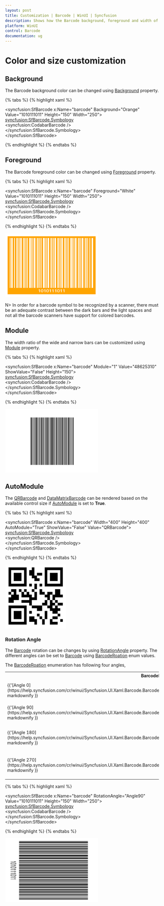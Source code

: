 ```yaml
---
layout: post
title: Customization | Barcode | WinUI | Syncfusion
description: Shows how the Barcode background, foreground and width of the barcode can be changed in Barcode control.
platform: WinUI
control: Barcode
documentation: ug
---
```


# Color and size customization

## Background
The Barcode background color can be changed using [Background](https://docs.microsoft.com/en-us/dotnet/api/system.windows.controls.control.background?view=netcore-3.1#System_Windows_Controls_Control_Background) property.

{% tabs %}
{% highlight xaml %}

<syncfusion:SfBarcode x:Name="barcode" Background="Orange" Value="1010111011" Height="150" Width="250">  
    <syncfusion:SfBarcode.Symbology>  
        <syncfusion:CodabarBarcode />  
    </syncfusion:SfBarcode.Symbology>  
</syncfusion:SfBarcode>

{% endhighlight %}
{% endtabs %} 

## Foreground
The Barcode foreground color can be changed using [Foreground](https://docs.microsoft.com/en-us/dotnet/api/system.windows.controls.control.foreground?view=netcore-3.1#System_Windows_Controls_Control_Foreground) property.

{% tabs %}
{% highlight xaml %}

<syncfusion:SfBarcode x:Name="barcode" Foreground="White" Value="1010111011" Height="150" Width="250">  
    <syncfusion:SfBarcode.Symbology>  
        <syncfusion:CodabarBarcode />  
    </syncfusion:SfBarcode.Symbology>  
</syncfusion:SfBarcode>

{% endhighlight %}
{% endtabs %} 

![Barcode_Customization](Customization_Images/Barcode_Customization.png)

N> In order for a barcode symbol to be recognized by a scanner, there must be an adequate contrast between the dark bars and the light spaces and not all the barcode scanners have support for colored barcodes.

## Module
The width ratio of the wide and narrow bars can be customized using [Module](https://help.syncfusion.com/cr/winui/Syncfusion.UI.Xaml.Barcode.SfBarcode.html#Syncfusion_UI_Xaml_Barcode_SfBarcode_Module) property. 

{% tabs %}
{% highlight xaml %}

<syncfusion:SfBarcode x:Name="barcode" Module="1" Value="48625310" ShowValue="False" Height="150">  
    <syncfusion:SfBarcode.Symbology>  
        <syncfusion:CodabarBarcode />  
    </syncfusion:SfBarcode.Symbology>  
</syncfusion:SfBarcode>

{% endhighlight %}
{% endtabs %}

![Module](Customization_Images/BarWidth.png)

## AutoModule
The [QRBarcode](https://help.syncfusion.com/cr/winui/Syncfusion.UI.Xaml.Barcode.QRBarcode.html) and [DataMatrixBarcode](https://help.syncfusion.com/cr/winui/Syncfusion.UI.Xaml.Barcode.DataMatrixBarcode.html) can be rendered based on the available control size if [AutoModule](https://help.syncfusion.com/cr/winui/Syncfusion.UI.Xaml.Barcode.SfBarcode.html#Syncfusion_UI_Xaml_Barcode_SfBarcode_AutoModule) is set to **True**.

{% tabs %}
{% highlight xaml %}

<syncfusion:SfBarcode x:Name="barcode" Width="400" Height="400"
AutoModule="True" ShowValue="False" Value="QRBarcode">
    <syncfusion:SfBarcode.Symbology>   
        <syncfusion:QRBarcode />   
    </syncfusion:SfBarcode.Symbology>   
</syncfusion:SfBarcode>                      

{% endhighlight %}
{% endtabs %}

![AutoModule](Customization_Images/AutoModule.png)

### Rotation Angle
The [Barcode](https://help.syncfusion.com/cr/winui/Syncfusion.UI.Xaml.Barcode.SfBarcode.html) rotation can be changes by using [RotationAngle](https://help.syncfusion.com/cr/winui/Syncfusion.UI.Xaml.Barcode.SfBarcode.html#Syncfusion_UI_Xaml_Barcode_SfBarcode_RotationAngle) property. The different angles can be set to [Barcode](https://help.syncfusion.com/cr/winui/Syncfusion.UI.Xaml.Barcode.SfBarcode.html) using [BarcodeRoation](https://help.syncfusion.com/cr/winui/Syncfusion.UI.Xaml.Barcode.BarcodeRotation.html) enum values. 

The [BarcodeRoation](https://help.syncfusion.com/cr/winui/Syncfusion.UI.Xaml.Barcode.BarcodeRotation.html) enumeration has following four angles,

<table>
<tr>
<th>
BarcodeRotation
</th>
<th>
Description
</th>
</tr>
<tr>
<td>
{{'[Angle 0](https://help.syncfusion.com/cr/winui/Syncfusion.UI.Xaml.Barcode.BarcodeRotation.html#Syncfusion_UI_Xaml_Barcode_BarcodeRotation_Angle0)'| markdownify }}
</td>
<td>
Barcode can be rotated by 0 degree.
</td>
</tr>
<tr>
<td>
{{'[Angle 90](https://help.syncfusion.com/cr/winui/Syncfusion.UI.Xaml.Barcode.BarcodeRotation.html#Syncfusion_UI_Xaml_Barcode_BarcodeRotation_Angle90)'| markdownify }}
</td>
<td>
Barcode can be rotated by 90 degree.
</td>
</tr>
<tr>
<td>
{{'[Angle 180](https://help.syncfusion.com/cr/winui/Syncfusion.UI.Xaml.Barcode.BarcodeRotation.html#Syncfusion_UI_Xaml_Barcode_BarcodeRotation_Angle180)'| markdownify }}
</td>
<td>
Barcode can be rotated by 180 degree.
</td>
</tr>
<tr>
<td>
{{'[Angle 270](https://help.syncfusion.com/cr/winui/Syncfusion.UI.Xaml.Barcode.BarcodeRotation.html#Syncfusion_UI_Xaml_Barcode_BarcodeRotation_Angle270)'| markdownify }}
</td>
<td>
Barcode can be rotated by 270 degree.
</td>
</tr>
</table>

{% tabs %}
{% highlight xaml %}

<syncfusion:SfBarcode x:Name="barcode" RotationAngle="Angle90" Value="1010111011" Height="150" Width="250">  
    <syncfusion:SfBarcode.Symbology>  
        <syncfusion:CodabarBarcode />  
    </syncfusion:SfBarcode.Symbology>  
</syncfusion:SfBarcode>

{% endhighlight %}
{% endtabs %}

![RotationAngle](Customization_Images/RotationAngle.png)